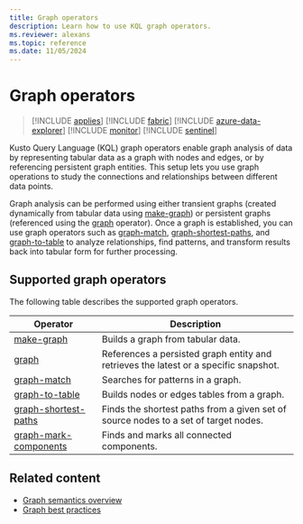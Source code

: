 ```yaml
---
title: Graph operators
description: Learn how to use KQL graph operators.
ms.reviewer: alexans
ms.topic: reference
ms.date: 11/05/2024
---
```

# Graph operators

> [!INCLUDE [applies](../includes/applies-to-version/applies.md)] [!INCLUDE [fabric](../includes/applies-to-version/fabric.md)] [!INCLUDE [azure-data-explorer](../includes/applies-to-version/azure-data-explorer.md)] [!INCLUDE [monitor](../includes/applies-to-version/monitor.md)] [!INCLUDE [sentinel](../includes/applies-to-version/sentinel.md)]

Kusto Query Language (KQL) graph operators enable graph analysis of data by representing tabular data as a graph with nodes and edges, or by referencing persistent graph entities. This setup lets you use graph operations to study the connections and relationships between different data points.

Graph analysis can be performed using either transient graphs (created dynamically from tabular data using [make-graph](make-graph-operator.md)) or persistent graphs (referenced using the [graph](graph-operator.md) operator). Once a graph is established, you can use graph operators such as [graph-match](graph-match-operator.md), [graph-shortest-paths](graph-shortest-paths-operator.md), and [graph-to-table](graph-to-table-operator.md) to analyze relationships, find patterns, and transform results back into tabular form for further processing.

## Supported graph operators

The following table describes the supported graph operators.

| Operator | Description |
|--|--|
| [make-graph](make-graph-operator.md) | Builds a graph from tabular data. |
| [graph](graph-operator.md) | References a persisted graph entity and retrieves the latest or a specific snapshot. |
| [graph-match](graph-match-operator.md) | Searches for patterns in a graph. |
| [graph-to-table](graph-to-table-operator.md) | Builds nodes or edges tables from a graph. |
| [graph-shortest-paths](graph-shortest-paths-operator.md) | Finds the shortest paths from a given set of source nodes to a set of target nodes. |
| [graph-mark-components](graph-mark-components-operator.md) | Finds and marks all connected components. |

## Related content

* [Graph semantics overview](graph-semantics-overview.md)
* [Graph best practices](graph-best-practices.md)
